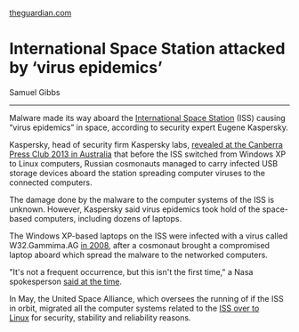 [theguardian.com](https://www.theguardian.com/technology/2013/nov/12/international-space-station-virus-epidemics-malware)

# International Space Station attacked by ‘virus epidemics’

Samuel Gibbs

---

Malware made its way aboard the [International Space Station](https://www.theguardian.com/science/international-space-station) (ISS) causing “virus epidemics” in space, according to security expert Eugene Kaspersky.

Kaspersky, head of security firm Kaspersky labs, [revealed at the Canberra Press Club 2013 in Australia](http://www.youtube.com/watch?v=6tlUvb26DzI) that before the ISS switched from Windows XP to Linux computers, Russian cosmonauts managed to carry infected USB storage devices aboard the station spreading computer viruses to the connected computers.

The damage done by the malware to the computer systems of the ISS is unknown. However, Kaspersky said virus epidemics took hold of the space-based computers, including dozens of laptops.

The Windows XP-based laptops on the ISS were infected with a virus called W32.Gammima.AG [in 2008](https://www.theguardian.com/technology/2008/aug/28/spacetechnology.spaceexploration), after a cosmonaut brought a compromised laptop aboard which spread the malware to the networked computers.

"It's not a frequent occurrence, but this isn't the first time," a Nasa spokesperson [said at the time](https://www.theguardian.com/technology/2008/aug/28/spacetechnology.spaceexploration).

In May, the United Space Alliance, which oversees the running of if the ISS in orbit, migrated all the computer systems related to the [ISS over to Linux](https://www.theguardian.com/technology/blog/2013/may/13/technology-links-newsbucket) for security, stability and reliability reasons.